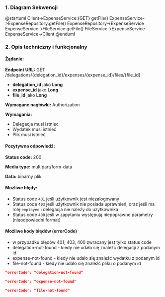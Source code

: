 ### 1. Diagram Sekwencji

@startuml
Client->ExpenseService:{GET} getFile()
ExpenseService->ExpenseRepository:getFile()
ExpenseRepository->ExpenseService
ExpenseService->FileService:getFile()
FileService->ExpenseService
ExpenseService->Client
@enduml


### 2. Opis techniczny i funkcjonalny

#### Żądanie:

**Endpoint URL:** GET /delegations/{delegation_id}/expenses/{expense_id}/files/{file_id}

- **delegation_id** jako **Long**
- **expense_id** jako **Long**
- **file_id** jako **Long**

**Wymagane nagłówki:** Authorization

**Wymagania:** 
* Delegacja musi istniec
* Wydatek musi istnieć
* Plik musi istnieć

#### Pozytywna odpowiedź:

**Status code:** 200

**Media type:** multipart/form-data

**Data:** 
binarny plik

#### Możliwe błędy:

- Status code `401` jeśli użytkownik jest niezalogowany
- Status code `403` jeśli użytkownik nie posiada uprawnień, oraz jeśli ma rolę `employee` i delegacja nie należy do uzytkownika
- Status code `400` jeśli w zapytaniu występują niepoprawne parametry (nieodpowiedni format)

#### Możliwe kody błędów (errorCode)
- w przypadku błędów 401, 403, 400 zwracany jest tylko status code
- delegation-not-found - kiedy nie udało się znaleźć delegacji z podanym id
- expense-not-found - kiedy nie udało się znaleźć wydatku z podanym id
- file-not-found - kiedy nie udało się znaleźć pliku o podanym id

```json
"errorCode": "delegation-not-found"
```

```json
"errorCode": "expense-not-found"
```

```json
"errorCode": "file-not-found"
```

